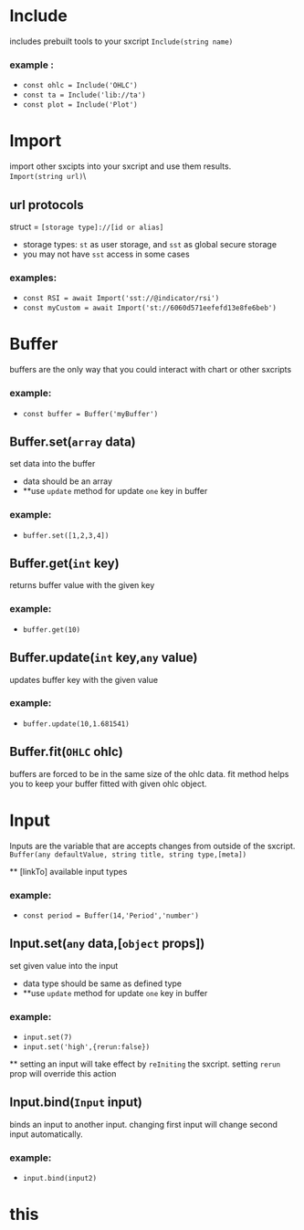 


# Include
includes prebuilt tools to your sxcript
`Include(string name)`
### example :
 - `const ohlc = Include('OHLC')`
 - `const ta = Include('lib://ta')`
 - `const plot = Include('Plot')`


# Import
import other sxcipts into your sxcript and use them results.\
`Import(string url)`\
## url protocols
struct = `[storage type]://[id or alias]`
- storage types: `st` as user storage, and `sst` as global secure storage
- you may not have `sst` access in some cases

 ### examples:
 - `const RSI = await Import('sst://@indicator/rsi')`
 - `const myCustom = await Import('st://6060d571eefefd13e8fe6beb')`
# Buffer
buffers are the only way that you could interact with chart or other sxcripts
### example:
- `const buffer = Buffer('myBuffer')`
## Buffer.set(`array` data)
set data into the buffer
- data should be an array
- **use `update` method for update `one` key in buffer
### example:
- `buffer.set([1,2,3,4])`
## Buffer.get(`int` key)
returns buffer value with the given key
### example:
- `buffer.get(10)`
## Buffer.update(`int` key,`any` value)
updates buffer key with the given value
### example:
- `buffer.update(10,1.681541)`
## Buffer.fit(`OHLC` ohlc)
buffers are forced to be in the same size of the ohlc data.
fit method helps you to keep your buffer fitted with given ohlc object.

# Input
Inputs are the variable that are accepts changes from outside of the sxcript.\
`Buffer(any defaultValue, string title, string type,[meta])`

** [linkTo] available input types
### example:
- `const period = Buffer(14,'Period','number')`

## Input.set(`any` data,[`object` props])
set given value into the input
- data type should be same as defined type
- **use `update` method for update `one` key in buffer
### example:
- `input.set(7)`
- `input.set('high',{rerun:false})`

** setting an input will take effect by `reIniting` the sxcript. setting `rerun` prop will override this action
## Input.bind(`Input` input)
binds an input to another input.
changing first input will change second input automatically.
### example:
- `input.bind(input2)`
# this



